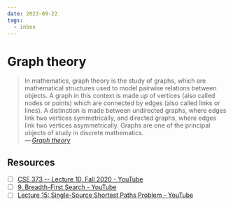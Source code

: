 ```yaml
---
date: 2023-09-22
tags:
  - inbox
---
```


# Graph theory

> In mathematics, graph theory is the study of graphs, which are mathematical
> structures used to model pairwise relations between objects. A graph in this
> context is made up of vertices (also called nodes or points) which are
> connected by edges (also called links or lines). A distinction is made between
> undirected graphs, where edges link two vertices symmetrically, and directed
> graphs, where edges link two vertices asymmetrically. Graphs are one of the
> principal objects of study in discrete mathematics.\
> — <cite>[Graph theory](https://en.wikipedia.org/wiki/Graph_theory)</cite>

## Resources

- [ ] [CSE 373 -- Lecture 10, Fall 2020 - YouTube](https://www.youtube.com/watch?v=Sjk0xqWWPCc)
- [ ] [9. Breadth-First Search - YouTube](https://www.youtube.com/watch?v=oFVYVzlvk9c)
- [ ] [Lecture 15: Single-Source Shortest Paths Problem - YouTube](https://www.youtube.com/watch?v=Aa2sqUhIn-E)
